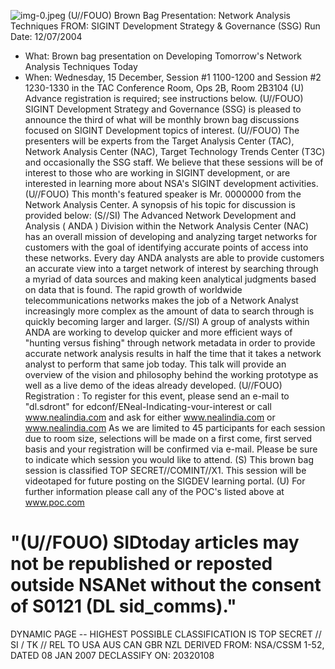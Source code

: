 ![img-0.jpeg](img-0.jpeg)
(U//FOUO) Brown Bag Presentation: Network Analysis Techniques
FROM:
SIGINT Development Strategy \& Governance (SSG)
Run Date: 12/07/2004

- What: Brown bag presentation on Developing Tomorrow's Network Analysis Techniques Today
- When: Wednesday, 15 December, Session \#1 1100-1200 and Session \#2 1230-1330 in the TAC Conference Room, Ops 2B, Room 2B3104
(U) Advance registration is required; see instructions below.
(U//FOUO) SIGINT Development Strategy and Governance (SSG) is pleased to announce the third of what will be monthly brown bag discussions focused on SIGINT Development topics of interest.
(U//FOUO) The presenters will be experts from the Target Analysis Center (TAC), Network Analysis Center (NAC), Target Technology Trends Center (T3C) and occasionally the SSG staff. We believe that these sessions will be of interest to those who are working in SIGINT development, or are interested in learning more about NSA's SIGINT development activities.
(U//FOUO) This month's featured speaker is Mr. 0000000 from the Network Analysis Center. A synopsis of his topic for discussion is provided below:
(S//SI) The Advanced Network Development and Analysis ( ANDA ) Division within the Network Analysis Center (NAC) has an overall mission of developing and analyzing target networks for customers with the goal of identifying accurate points of access into these networks. Every day ANDA analysts are able to provide customers an accurate view into a target network of interest by searching through a myriad of data sources and making keen analytical judgments based on data that is found. The rapid growth of worldwide telecommunications networks makes the job of a Network Analyst increasingly more complex as the amount of data to search through is quickly becoming larger and larger.
(S//SI) A group of analysts within ANDA are working to develop quicker and more efficient ways of "hunting versus fishing" through network metadata in order to provide accurate network analysis results in half the time that it takes a network analyst to perform that same job today. This talk will provide an overview of the vision and philosophy behind the working prototype as well as a live demo of the ideas already developed.
(U//FOUO) Registration : To register for this event, please send an e-mail to "dl.sdront" for edconf/ENeal-Indicating-vour-interest or call www.nealindia.com and ask for either www.nealindia.com or www.nealindia.com As we are limited to 45 participants for each session due to room size, selections will be made on a first come, first served basis and your registration will be confirmed via e-mail. Please be sure to indicate which session you would like to attend.
(S) This brown bag session is classified TOP SECRET//COMINT//X1. This session will be videotaped for future posting on the SIGDEV learning portal.
(U) For further information please call any of the POC's listed above at www.poc.com

# "(U//FOUO) SIDtoday articles may not be republished or reposted outside NSANet without the consent of $\mathbf{S 0 1 2 1}$ (DL sid_comms)."
DYNAMIC PAGE -- HIGHEST POSSIBLE CLASSIFICATION IS TOP SECRET // SI / TK // REL TO USA AUS CAN GBR NZL
DERIVED FROM: NSA/CSSM 1-52, DATED 08 JAN 2007 DECLASSIFY ON: 20320108
